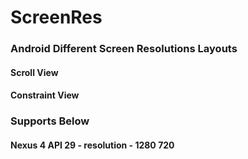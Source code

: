 # ScreenRes
### Android Different Screen Resolutions Layouts

#### Scroll View
#### Constraint View

### Supports Below 

#### Nexus 4 API 29 - resolution - 1280 720
